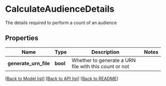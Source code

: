 # CalculateAudienceDetails

The details required to perform a count of an audience

## Properties
Name | Type | Description | Notes
------------ | ------------- | ------------- | -------------
**generate_urn_file** | **bool** | Whether to generate a URN file with this count or not | 

[[Back to Model list]](../README.md#documentation-for-models) [[Back to API list]](../README.md#documentation-for-api-endpoints) [[Back to README]](../README.md)


